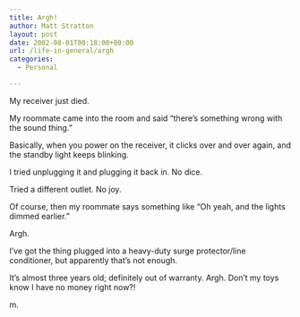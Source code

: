 ```yaml
---
title: Argh!
author: Matt Stratton
layout: post
date: 2002-08-01T00:18:00+00:00
url: /life-in-general/argh
categories:
  - Personal

---
```

My receiver just died.

My roommate came into the room and said &#8220;there&#8217;s something wrong with the sound thing.&#8221;

Basically, when you power on the receiver, it clicks over and over again, and the standby light keeps blinking.

I tried unplugging it and plugging it back in. No dice.

Tried a different outlet. No joy.

Of course, then my roommate says something like &#8220;Oh yeah, and the lights dimmed earlier.&#8221;

Argh.

I&#8217;ve got the thing plugged into a heavy-duty surge protector/line conditioner, but apparently that&#8217;s not enough.

It&#8217;s almost three years old; definitely out of warranty. Argh. Don&#8217;t my toys know I have no money right now?!

m.